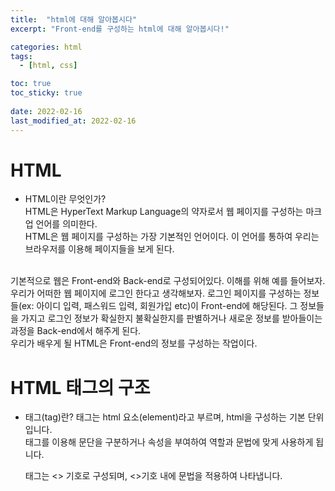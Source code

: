 ```yaml
---
title:  "html에 대해 알아봅시다"
excerpt: "Front-end를 구성하는 html에 대해 알아봅시다!"

categories: html
tags:
  - [html, css]

toc: true
toc_sticky: true
 
date: 2022-02-16
last_modified_at: 2022-02-16
---
```

# HTML
  
* HTML이란 무엇인가?  
    HTML은 HyperText Markup Language의 약자로서 웹 페이지를 구성하는 마크업 언어를 의미한다.  
    HTML은 웹 페이지를 구성하는 가장 기본적인 언어이다. 이 언어를 통하여 우리는 브라우저를 이용해 페이지들을 보게 된다.  
<br>
    기본적으로 웹은 Front-end와 Back-end로 구성되어있다. 이해를 위해 예를 들어보자.  
<br>
    우리가 어떠한 웹 페이지에 로그인 한다고 생각해보자. 로그인 페이지를 구성하는 정보들(ex: 아이디 입력, 패스워드 입력, 회원가입 etc)이 Front-end에 해당된다.  
    그 정보들을 가지고 로그인 정보가 확실한지 불확실한지를 판별하거나 새로운 정보를 받아들이는 과정을 Back-end에서 해주게 된다.  
<br>
    우리가 배우게 될 HTML은 Front-end의 정보를 구성하는 작업이다.  
  
# HTML 태그의 구조
  
* 태그(tag)란?
    태그는 html 요소(element)라고 부르며, html을 구성하는 기본 단위입니다.  
    태그를 이용해 문단을 구분하거나 속성을 부여하여 역할과 문법에 맞게 사용하게 됩니다.  
      
    태그는 <> 기호로 구성되며, <>기호 내에 문법을 적용하여 나타냅니다.  
      
   